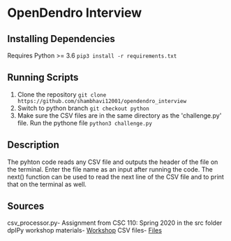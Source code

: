 # OpenDendro Interview

## Installing Dependencies
Requires Python >= 3.6
`pip3 install -r requirements.txt`

## Running Scripts
1. Clone the repository
`git clone https://github.com/shambhavi12001/opendendro_interview`
2. Switch to python branch
`git checkout python`
3. Make sure the CSV files are in the same directory as the 'challenge.py'
   file. Run the pythone file
`python3 challenge.py`

## Description
The pyhton code reads any CSV file and outputs the header of the file on the
terminal. Enter the file name as an input after running the code. The next()
function can be used to read the next line of the CSV file and to print that on
the terminal as well.

## Sources
csv_processor.py- Assignment from CSC 110: Spring 2020 in the src folder
dpIPy workshop materials-
[Workshop](https://opendendro.github.io/dplR-workshop/using-dplr.html)
CSV files- [Files](https://github.com/OpenDendro/dplPy/tree/main/tests/data)

